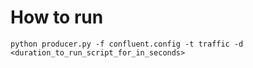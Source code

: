# How to run

```
python producer.py -f confluent.config -t traffic -d <duration_to_run_script_for_in_seconds>
```
